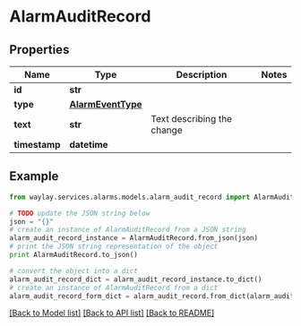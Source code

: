 # AlarmAuditRecord


## Properties

Name | Type | Description | Notes
------------ | ------------- | ------------- | -------------
**id** | **str** |  | 
**type** | [**AlarmEventType**](AlarmEventType.md) |  | 
**text** | **str** | Text describing the change | 
**timestamp** | **datetime** |  | 

## Example

```python
from waylay.services.alarms.models.alarm_audit_record import AlarmAuditRecord

# TODO update the JSON string below
json = "{}"
# create an instance of AlarmAuditRecord from a JSON string
alarm_audit_record_instance = AlarmAuditRecord.from_json(json)
# print the JSON string representation of the object
print AlarmAuditRecord.to_json()

# convert the object into a dict
alarm_audit_record_dict = alarm_audit_record_instance.to_dict()
# create an instance of AlarmAuditRecord from a dict
alarm_audit_record_form_dict = alarm_audit_record.from_dict(alarm_audit_record_dict)
```
[[Back to Model list]](../README.md#documentation-for-models) [[Back to API list]](../README.md#documentation-for-api-endpoints) [[Back to README]](../README.md)


